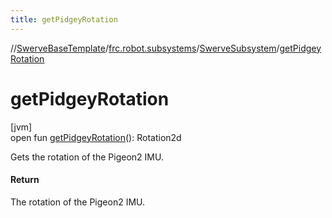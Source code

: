 ```yaml
---
title: getPidgeyRotation
---
```

//[SwerveBaseTemplate](../../../index.html)/[frc.robot.subsystems](../index.html)/[SwerveSubsystem](index.html)/[getPidgeyRotation](get-pidgey-rotation.html)



# getPidgeyRotation



[jvm]\
open fun [getPidgeyRotation](get-pidgey-rotation.html)(): Rotation2d



Gets the rotation of the Pigeon2 IMU.



#### Return



The rotation of the Pigeon2 IMU.




